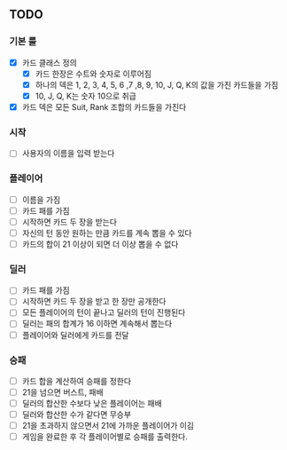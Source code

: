 ## TODO

### 기본 룰
- [X] 카드 클래스 정의
    - [x] 카드 한장은 수트와 숫자로 이루어짐
    - [x] 하나의 덱은 1, 2, 3, 4, 5, 6 ,7 ,8, 9, 10, J, Q, K의 값을 가진 카드들을 가짐
    - [x] 10, J, Q, K는 숫자 10으로 취급
- [x] 카드 덱은 모든 Suit, Rank 조합의 카드들을 가진다

### 시작
- [ ] 사용자의 이름을 입력 받는다

### 플레이어
- [ ] 이름을 가짐
- [ ] 카드 패를 가짐
- [ ] 시작하면 카드 두 장을 받는다
- [ ] 자신의 턴 동안 원하는 만큼 카드를 계속 뽑을 수 있다
- [ ] 카드의 합이 21 이상이 되면 더 이상 뽑을 수 없다

### 딜러
- [ ] 카드 패를 가짐
- [ ] 시작하면 카드 두 장을 받고 한 장만 공개한다
- [ ] 모든 플레이어의 턴이 끝나고 딜러의 턴이 진행된다
- [ ] 딜러는 패의 합계가 16 이하면 계속해서 뽑는다
- [ ] 플레이어와 딜러에게 카드를 전달

### 승패
- [ ] 카드 합을 계산하여 승패를 정한다
- [ ] 21을 넘으면 버스트, 패배
- [ ] 딜러의 합산한 수보다 낮은 플레이어는 패배
- [ ] 딜러와 합산한 수가 같다면 무승부
- [ ] 21을 초과하지 않으면서 21에 가까운 플레이어가 이김
- [ ] 게임을 완료한 후 각 플레이어별로 승패를 출력한다.